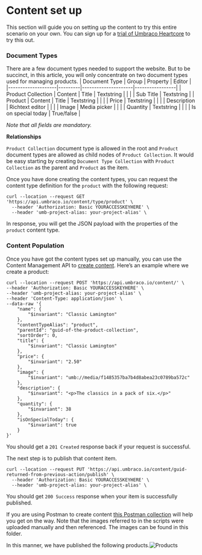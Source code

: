 # Content set up

This section will guide you on setting up the content to try this entire scenario on your own. You can sign up for a [trial of Umbraco Heartcore](https://umbraco.com/try-umbraco-heartcore) to try this out.

### Document Types
There are a few document types needed to support the website. But to be succinct, in this article, you will only concentrate on two document types used for managing products.
| Document Type | Group | Property | Editor |
|--------------------|---------|---------------------|-----------------|
| Product Collection | Content | Title | Textstring |
| | | Sub Title | Textstring |
| Product | Content | Title | Textstring |
| | | Price | Textstring |
| | | Description | Richtext editor |
| | | Image | Media picker |
| | | Quantity | Textstring |
| | | Is on special today | True/false |

*Note that all fields are mandatory.*

**Relationships**

`Product Collection` document type is allowed in the root and `Product` document types are allowed as child nodes of `Product Collection`. It would be easy starting by creating `Document Type Collection` with `Product Collection` as the parent and `Product` as the item.

Once you have done creating the content types, you can request the content type definition for the `product` with the following request:
```
curl --location --request GET 'https://api.umbraco.io/content/type/product' \
  --header 'Authorization: Basic YOURACCESSKEYHERE' \
  --header 'umb-project-alias: your-project-alias' \
```
In response, you will get the JSON payload with the properties of the `product` content type.

### Content Population
Once you have got the content types set up manually, you can use the Content Management API to [create content](https://our.umbraco.com/documentation/Umbraco-Heartcore/API-Documentation/Content-Management/content/#create-content). Here’s an example where we create a product:
```
curl --location --request POST 'https://api.umbraco.io/content/' \
--header 'Authorization: Basic YOURACCESSKEYHERE' \
--header 'umb-project-alias: your-project-alias' \
--header 'Content-Type: application/json' \
--data-raw '{
    "name": {
        "$invariant": "Classic Lamington"
    },
    "contentTypeAlias": "product",
    "parentId": "guid-of-the-product-collection",
    "sortOrder": 0,
    "title": {
        "$invariant": "Classic Lamington"
    },
    "price": {
        "$invariant": "2.50"
    },
    "image": {
        "$invariant": "umb://media/f1485357ba7b4d8abea23c0789ba572c"
    },
    "description": {
        "$invariant": "<p>The classics in a pack of six.</p>"
    },
    "quantity": {
        "$invariant": 38
    },
    "isOnSpecialToday": {
        "$invariant": true
    }
}'
```
You should get a `201 Created` response back if your request is successful.

The next step is to publish that content item.
``` 
curl --location --request PUT 'https://api.umbraco.io/content/guid-returned-from-previous-action/publish' \
  --header 'Authorization: Basic YOURACCESSKEYHERE' \
  --header 'umb-project-alias: your-project-alias' \
```
You should get `200 Success` response when your item is successfully published.

If you are using Postman to create content [this Postman collection](https://www.getpostman.com/collections/72e3c82c0d50fa986ecd) will help you get on the way. Note that the images referred to in the scripts were uploaded manually and then referenced. The images can be found in this folder.

In this manner, we have published the following products.![Products](https://lh3.googleusercontent.com/12Bcd692Uy7fyxxAvNN6e3ofgzT-HgXmJFXpnU63_D4-oizYPrkF-d6ROlIoxeSCDffGWmBodLFrFwSqBPaYLz865izSk723L2SUmO1YUzKbL9b7i3Fk8vkrJRiG_0EAx_ErFcufkP9g7GHmYcqjUV_ImUtH_yJxwbXpw3ttfL2yo7IsZQHoRXqBjhhM52ZdOc5vOkm9o0WNw5aCj_IY2KRm6n8fNRq3B2LDeH-xsqVU89d3YIT_DuQYgTkPguGk5de53WVIRgxdc-v4dJxTfkLl3oDuowNgj0yulCT9CUffxwPBcfdXm1KBL0qI7XygXkhe1BAExFhayUJk_DtINsLiGj6p2qUVhyBhSC54JuL6zJNZDVR31jO-8UGp8IvKw07_jkzz9SASRfzdAJgOUdQY28GHg9BTSQEDhoRlegvYmdDMBACH3LDJCm7kPQlPj6tgryZr7_GBPpPR0mzfDWaWT-vI2FuD1p2U6vJGouPcC7Xd59Oumcw2IeArWX029vMDqK3Qm8cv6Zm1H88o6ywNKTB-wIuuz3C4L7ffEs3v8ao6XcsNo7j-hlftvq91J_OPLEKHNXiUs8c62AiTEXUGuHnqj0FS0RO7Z4Yfa1N0BjfTuvkghsyG4gO4F6HcRKnyHw0P9a4tZAfl3psDdWQqGM0Xf4rFri4XFGCXI__jlH_SwzM5T75AFGj9dAaObVGmMkwbr-TU-KodVeOAczuc_N0jFJ1lb-aVYuhCs3EmkwZ1NA=w1920-h674-no)